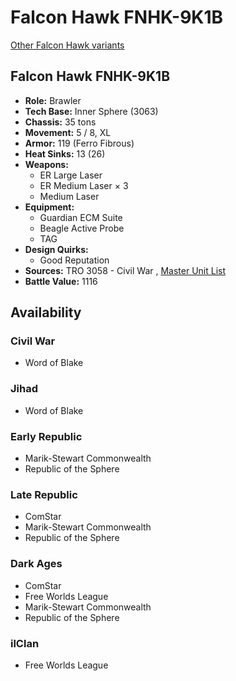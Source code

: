 # Falcon Hawk FNHK-9K1B 

[Other Falcon Hawk variants](../falcon_hawk.md) 

## Falcon Hawk FNHK-9K1B 

- **Role:** Brawler 
- **Tech Base:** Inner Sphere (3063) 
- **Chassis:** 35 tons 
- **Movement:** 5 / 8, XL 
- **Armor:** 119 (Ferro Fibrous) 
- **Heat Sinks:** 13 (26) 
- **Weapons:** 
  - ER Large Laser 
  - ER Medium Laser × 3 
  - Medium Laser 
- **Equipment:** 
  - Guardian ECM Suite 
  - Beagle Active Probe 
  - TAG 
- **Design Quirks:** 
  - Good Reputation 
- **Sources:** TRO 3058 - Civil War , [Master Unit List](http://masterunitlist.info/Unit/Details/1032) 
- **Battle Value:** 1116 

## Availability 

### Civil War 

- Word of Blake 

### Jihad 

- Word of Blake 

### Early Republic 

- Marik-Stewart Commonwealth 
- Republic of the Sphere 

### Late Republic 

- ComStar 
- Marik-Stewart Commonwealth 
- Republic of the Sphere 

### Dark Ages 

- ComStar 
- Free Worlds League 
- Marik-Stewart Commonwealth 
- Republic of the Sphere 

### ilClan 

- Free Worlds League 

